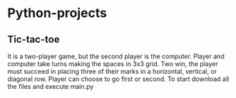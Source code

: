 # Python-projects
## Tic-tac-toe
It is a two-player game, but the second player is the computer. Player and computer take turns making the spaces in 3x3 grid. Two win, the player must succeed in placing three of their marks in a horizontal, vertical, or diagonal row. Player can choose to go first or second.
To start download all the files and execute main.py

 
